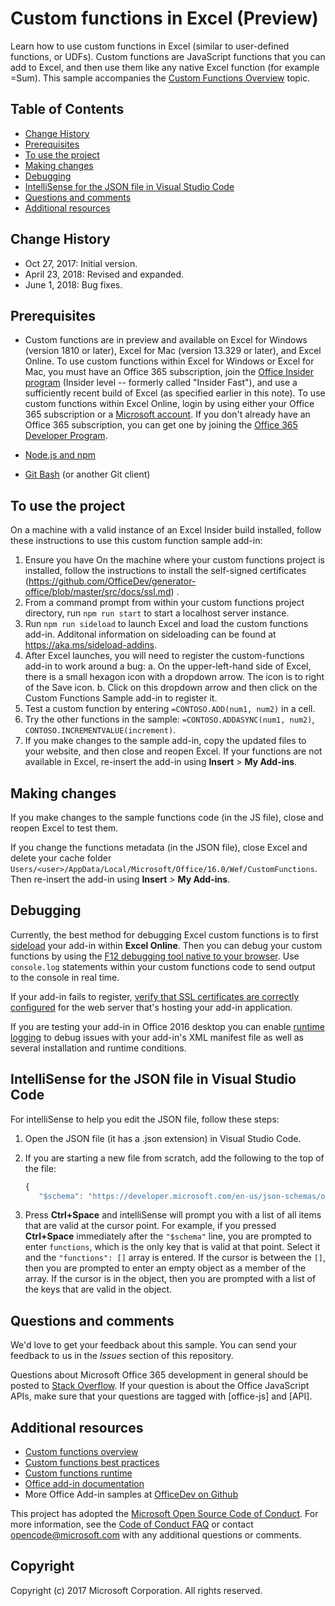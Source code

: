 # Custom functions in Excel (Preview)

Learn how to use custom functions in Excel (similar to user-defined functions, or UDFs). Custom functions are JavaScript functions that you can add to Excel, and then use them like any native Excel function (for example =Sum). This sample accompanies the [Custom Functions Overview](https://docs.microsoft.com/office/dev/add-ins/excel/custom-functions-overview) topic.

## Table of Contents
* [Change History](#change-history)
* [Prerequisites](#prerequisites)
* [To use the project](#to-use-the-project)
* [Making changes](#making-changes)
* [Debugging](#debugging)
* [IntelliSense for the JSON file in Visual Studio Code](#intellisense-for-the-json-file-in-visual-studio-code)
* [Questions and comments](#questions-and-comments)
* [Additional resources](#additional-resources)

## Change History

* Oct 27, 2017: Initial version.
* April 23, 2018: Revised and expanded.
* June 1, 2018: Bug fixes.

## Prerequisites

* Custom functions are in preview and available on Excel for Windows (version 1810 or later), Excel for Mac (version 13.329 or later), and Excel Online. To use custom functions within Excel for Windows or Excel for Mac, you must have an Office 365 subscription, join the [Office Insider program](https://insider.office.com/) (Insider level -- formerly called "Insider Fast"), and use a sufficiently recent build of Excel (as specified earlier in this note). To use custom functions within Excel Online, login by using either your Office 365 subscription or a [Microsoft account](https://account.microsoft.com/account). If you don't already have an Office 365 subscription, you can get one by joining the [Office 365 Developer Program](https://developer.microsoft.com/en-us/office/dev-program).

* [Node.js and npm](https://nodejs.org/en/)

* [Git Bash](https://git-scm.com/downloads) (or another Git client)


## To use the project

On a machine with a valid instance of an Excel Insider build installed, follow these instructions to use this custom function sample add-in:

1. Ensure you have On the machine where your custom functions project is installed, follow the instructions to install the self-signed certificates (https://github.com/OfficeDev/generator-office/blob/master/src/docs/ssl.md) . 
2. From a command prompt from within your custom functions project directory, run `npm run start` to start a localhost server instance. 
3. Run `npm run sideload` to launch Excel and load the custom functions add-in. Additonal information on sideloading can be found at <https://aka.ms/sideload-addins>.
4. After Excel launches, you will need to register the custom-functions add-in to work around a bug:
    a. On the upper-left-hand side of Excel, there is a small hexagon icon with a dropdown arrow. The icon is to right of the Save icon.
    b. Click on this dropdown arrow and then click on the Custom Functions Sample add-in to register it.
5. Test a custom function by entering `=CONTOSO.ADD(num1, num2)` in a cell.
6. Try the other functions in the sample: `=CONTOSO.ADDASYNC(num1, num2)`, `CONTOSO.INCREMENTVALUE(increment)`.
7. If you make changes to the sample add-in, copy the updated files to your website, and then close and reopen Excel. If your functions are not available in Excel, re-insert the add-in using **Insert** > **My Add-ins**.

## Making changes
If you make changes to the sample functions code (in the JS file), close and reopen Excel to test them.

If you change the functions metadata (in the JSON file), close Excel and delete your cache folder `Users/<user>/AppData/Local/Microsoft/Office/16.0/Wef/CustomFunctions`. Then re-insert the add-in using **Insert** > **My Add-ins**.

## Debugging
Currently, the best method for debugging Excel custom functions is to first [sideload](https://docs.microsoft.com/office/dev/add-ins/testing/sideload-office-add-ins-for-testing) your add-in within **Excel Online**. Then you can debug your custom functions by using the [F12 debugging tool native to your browser](https://docs.microsoft.com/office/dev/add-ins/testing/debug-add-ins-in-office-online). Use `console.log` statements within your custom functions code to send output to the console in real time.

If your add-in fails to register, [verify that SSL certificates are correctly configured](https://github.com/OfficeDev/generator-office/blob/master/src/docs/ssl.md) for the web server that's hosting your add-in application.

If you are testing your add-in in Office 2016 desktop you can enable [runtime logging](https://docs.microsoft.com/office/dev/add-ins/testing/troubleshoot-manifest#use-runtime-logging-to-debug-your-add-in) to debug issues with your add-in's XML manifest file as well as several installation and runtime conditions.

## IntelliSense for the JSON file in Visual Studio Code	
For intelliSense to help you edit the JSON file, follow these steps:

1. Open the JSON file (it has a .json extension) in Visual Studio Code.	
2. If you are starting a new file from scratch, add the following to the top of the file:	
	
     ```js	
    {	
        "$schema": "https://developer.microsoft.com/en-us/json-schemas/office-js/custom-functions.schema.json",	
    ```	
3. Press **Ctrl+Space** and intelliSense will prompt you with a list of all items that are valid at the cursor point. For example, if you pressed **Ctrl+Space** immediately after the `"$schema"` line, you are prompted to enter `functions`, which is the only key that is valid at that point. Select it and the `"functions": []` array is entered. If the cursor is between the `[]`, then you are prompted to enter an empty object as a member of the array. If the cursor is in the object, then you are prompted with a list of the keys that are valid in the object.

## Questions and comments

We'd love to get your feedback about this sample. You can send your feedback to us in the *Issues* section of this repository.

Questions about Microsoft Office 365 development in general should be posted to [Stack Overflow](http://stackoverflow.com/questions/tagged/office-js+API). If your question is about the Office JavaScript APIs, make sure that your questions are tagged with [office-js] and [API].

## Additional resources

* [Custom functions overview](https://docs.microsoft.com/office/dev/add-ins/excel/custom-functions-overview)
* [Custom functions best practices](https://docs.microsoft.com/office/dev/add-ins/excel/custom-functions-best-practices)
* [Custom functions runtime](https://docs.microsoft.com/office/dev/add-ins/excel/custom-functions-runtime) 
* [Office add-in documentation](https://docs.microsoft.com/office/dev/add-ins/overview/office-add-ins)
* More Office Add-in samples at [OfficeDev on Github](https://github.com/officedev)

This project has adopted the [Microsoft Open Source Code of Conduct](https://opensource.microsoft.com/codeofconduct/). For more information, see the [Code of Conduct FAQ](https://opensource.microsoft.com/codeofconduct/faq/) or contact [opencode@microsoft.com](mailto:opencode@microsoft.com) with any additional questions or comments.

## Copyright
Copyright (c) 2017 Microsoft Corporation. All rights reserved.
